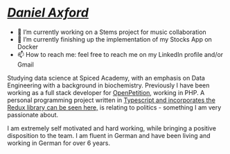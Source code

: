 # _[Daniel Axford](https://github.com/trojaxat)_

- 🔭 I’m currently working on a Stems project for music collaboration
- 🌱 I’m currently finishing up the implementation of my Stocks App on Docker
- 📫 How to reach me: feel free to reach me on my LinkedIn profile and/or Gmail  

Studying data science at Spiced Academy, with an emphasis on Data Engineering with a background in biochemistry.
Previously I have been working as a full stack developer for [OpenPetition](https://www.openpetition.de), working in PHP. A personal programming project written in [Typescript  and incorporates the Redux library can be seen here,](https://github.com/trojaxat/typescript2020) is relating to politics - something I am very passionate about. 

I am extremely self motivated and hard working, while bringing a positive disposition to the team. 
I am fluent in German and have been living and working in German for over 6 years.


